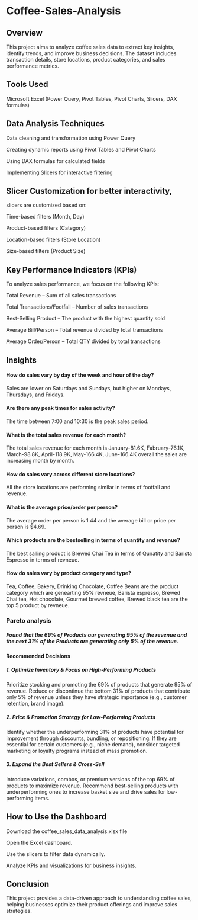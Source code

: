 # Coffee-Sales-Analysis

## Overview
This project aims to analyze coffee sales data to extract key insights, identify trends, and improve business decisions. The dataset includes transaction details, store locations, product categories, and sales performance metrics.


## Tools Used

Microsoft Excel (Power Query, Pivot Tables, Pivot Charts, Slicers, DAX formulas)


## Data Analysis Techniques

Data cleaning and transformation using Power Query

Creating dynamic reports using Pivot Tables and Pivot Charts

Using DAX formulas for calculated fields

Implementing Slicers for interactive filtering

## Slicer Customization for better interactivity, 
slicers are customized based on:

Time-based filters (Month, Day)

Product-based filters (Category)

Location-based filters (Store Location)

Size-based filters (Product Size)


## Key Performance Indicators (KPIs)

To analyze sales performance, we focus on the following KPIs:

Total Revenue – Sum of all sales transactions

Total Transactions/Footfall  – Number of sales transactions

Best-Selling Product – The product with the highest quantity sold

Average Bill/Person  – Total revenue divided by total transactions

Average Order/Person  – Total QTY divided by total transactions


## Insights

#### How do sales vary by day of the week and hour of the day?
Sales are lower on Saturdays and Sundays, but higher on Mondays, Thursdays, and Fridays.
#### Are there any peak times for sales activity?
The time between 7:00 and 10:30 is the peak sales period.
#### What is the total sales revenue for each month?
The total sales revenue for each month is January-81.6K, Fabruary-76.1K, March-98.8K, April-118.9K, May-166.4K, June-166.4K
overall the sales are increasing month by month.
#### How do sales vary across different store locations?
All the store locations are performing similar in terms of footfall and revenue.
#### What is the average price/order per person?
The average order per person is 1.44 and the average bill or price per person is $4.69.
#### Which products are the bestselling in terms of quantity and revenue?
The best salling product is Brewed Chai Tea in terms of Qunatity and Barista Espresso in terms of revneue.
#### How do sales vary by product category and type?
Tea, Coffee, Bakery, Drinking Chocolate, Coffee Beans are the product category which are genearting 95% revneue,
Barista espresso, Brewed Chai tea, Hot chocolate, Gourmet brewed coffee, Brewed black tea are the top 5 product by revneue.
### Pareto analysis
##### Found that the 69% of Products aur generating 95% of the revenue and the next 31% of the Products are generating only 5% of the revenue.
#### Recommended Decisions
##### 1. Optimize Inventory & Focus on High-Performing Products
Prioritize stocking and promoting the 69% of products that generate 95% of revenue.
Reduce or discontinue the bottom 31% of products that contribute only 5% of revenue unless they have strategic importance (e.g., customer retention, brand image).
##### 2. Price & Promotion Strategy for Low-Performing Products
Identify whether the underperforming 31% of products have potential for improvement through discounts, bundling, or repositioning.
If they are essential for certain customers (e.g., niche demand), consider targeted marketing or loyalty programs instead of mass promotion.
##### 3. Expand the Best Sellers & Cross-Sell
Introduce variations, combos, or premium versions of the top 69% of products to maximize revenue.
Recommend best-selling products with underperforming ones to increase basket size and drive sales for low-performing items.


## How to Use the Dashboard

Download the coffee_sales_data_analysis.xlsx file

Open the Excel dashboard.

Use the slicers to filter data dynamically.

Analyze KPIs and visualizations for business insights.


## Conclusion

This project provides a data-driven approach to understanding coffee sales, helping businesses optimize their product offerings and improve sales strategies.


